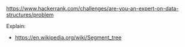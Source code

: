 https://www.hackerrank.com/challenges/are-you-an-expert-on-data-structures/problem

Explain:

- https://en.wikipedia.org/wiki/Segment_tree
